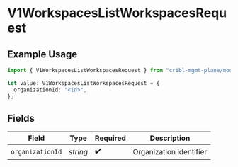 # V1WorkspacesListWorkspacesRequest

## Example Usage

```typescript
import { V1WorkspacesListWorkspacesRequest } from "cribl-mgmt-plane/models/operations";

let value: V1WorkspacesListWorkspacesRequest = {
  organizationId: "<id>",
};
```

## Fields

| Field                   | Type                    | Required                | Description             |
| ----------------------- | ----------------------- | ----------------------- | ----------------------- |
| `organizationId`        | *string*                | :heavy_check_mark:      | Organization identifier |